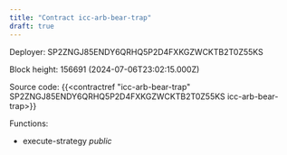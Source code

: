 ```yaml
---
title: "Contract icc-arb-bear-trap"
draft: true
---
```

Deployer: SP2ZNGJ85ENDY6QRHQ5P2D4FXKGZWCKTB2T0Z55KS


 



Block height: 156691 (2024-07-06T23:02:15.000Z)

Source code: {{<contractref "icc-arb-bear-trap" SP2ZNGJ85ENDY6QRHQ5P2D4FXKGZWCKTB2T0Z55KS icc-arb-bear-trap>}}

Functions:

* execute-strategy _public_
